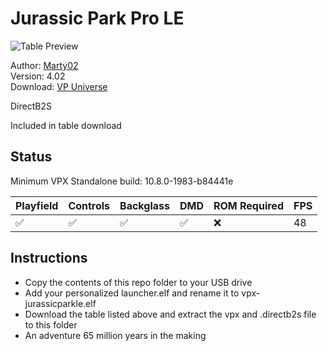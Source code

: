 # Jurassic Park Pro LE

![Table Preview](https://vpuniverse.com/screenshots/monthly_2024_06/Capturedcran(569).png.ed378826543c79aafe608d28ccf7ea8e.png)

Author: [Marty02](https://vpuniverse.com/profile/16531-marty02/)  
Version: 4.02  
Download: [VP Universe](https://vpuniverse.com/files/file/20502-jurassic-park-pro-le/)

DirectB2S

Included in table download


## Status 

Minimum VPX Standalone build: 10.8.0-1983-b84441e

| Playfield | Controls | Backglass | DMD | ROM Required | FPS | 
|-----------|----------|-----------|-----|--------------|-----|
| :white_check_mark: | :white_check_mark: | :white_check_mark: |:white_check_mark: | :x: | 48 |


## Instructions

- Copy the contents of this repo folder to your USB drive
- Add your personalized launcher.elf and rename it to vpx-jurassicparkle.elf
- Download the table listed above and extract the vpx and .directb2s file to this folder
- An adventure 65 million years in the making
